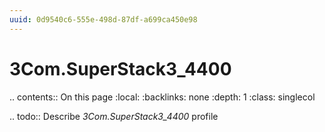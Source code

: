 ```yaml
---
uuid: 0d9540c6-555e-498d-87df-a699ca450e98
---
```



# 3Com.SuperStack3_4400

.. contents:: On this page
    :local:
    :backlinks: none
    :depth: 1
    :class: singlecol

.. todo::
    Describe *3Com.SuperStack3_4400* profile
